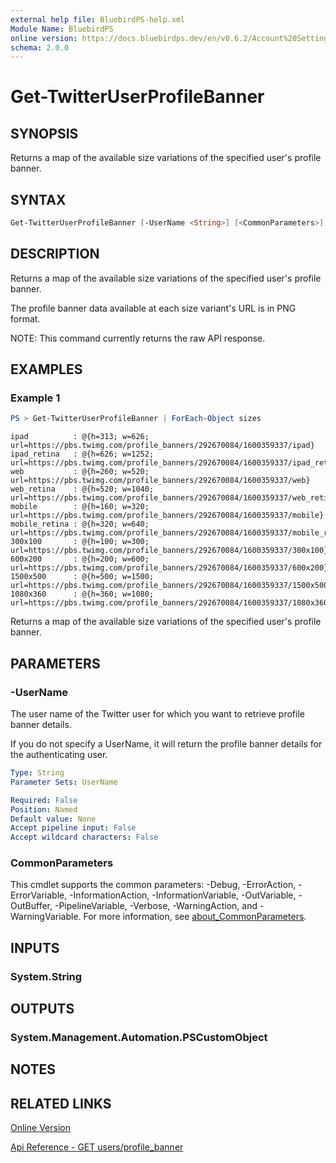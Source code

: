```yaml
---
external help file: BluebirdPS-help.xml
Module Name: BluebirdPS
online version: https://docs.bluebirdps.dev/en/v0.6.2/Account%20Settings%2C%20User%20Profile%2C%20and%20Saved%20Searches/Get-TwitterUserProfileBanner
schema: 2.0.0
---
```


# Get-TwitterUserProfileBanner

## SYNOPSIS

Returns a map of the available size variations of the specified user's profile banner.

## SYNTAX

```powershell
Get-TwitterUserProfileBanner [-UserName <String>] [<CommonParameters>]
```

## DESCRIPTION

Returns a map of the available size variations of the specified user's profile banner.

The profile banner data available at each size variant's URL is in PNG format.

NOTE: This command currently returns the raw API response.

## EXAMPLES

### Example 1

```powershell
PS > Get-TwitterUserProfileBanner | ForEach-Object sizes
```

```text
ipad          : @{h=313; w=626; url=https://pbs.twimg.com/profile_banners/292670084/1600359337/ipad}
ipad_retina   : @{h=626; w=1252; url=https://pbs.twimg.com/profile_banners/292670084/1600359337/ipad_retina}
web           : @{h=260; w=520; url=https://pbs.twimg.com/profile_banners/292670084/1600359337/web}
web_retina    : @{h=520; w=1040; url=https://pbs.twimg.com/profile_banners/292670084/1600359337/web_retina}
mobile        : @{h=160; w=320; url=https://pbs.twimg.com/profile_banners/292670084/1600359337/mobile}
mobile_retina : @{h=320; w=640; url=https://pbs.twimg.com/profile_banners/292670084/1600359337/mobile_retina}
300x100       : @{h=100; w=300; url=https://pbs.twimg.com/profile_banners/292670084/1600359337/300x100}
600x200       : @{h=200; w=600; url=https://pbs.twimg.com/profile_banners/292670084/1600359337/600x200}
1500x500      : @{h=500; w=1500; url=https://pbs.twimg.com/profile_banners/292670084/1600359337/1500x500}
1080x360      : @{h=360; w=1080; url=https://pbs.twimg.com/profile_banners/292670084/1600359337/1080x360}
```

Returns a map of the available size variations of the specified user's profile banner.

## PARAMETERS

### -UserName

The user name of the Twitter user for which you want to retrieve profile banner details.

If you do not specify a UserName, it will return the profile banner details for the authenticating user.

```yaml
Type: String
Parameter Sets: UserName

Required: False
Position: Named
Default value: None
Accept pipeline input: False
Accept wildcard characters: False
```

### CommonParameters

This cmdlet supports the common parameters: -Debug, -ErrorAction, -ErrorVariable, -InformationAction, -InformationVariable, -OutVariable, -OutBuffer, -PipelineVariable, -Verbose, -WarningAction, and -WarningVariable. For more information, see [about_CommonParameters](http://go.microsoft.com/fwlink/?LinkID=113216).

## INPUTS

### System.String

## OUTPUTS

### System.Management.Automation.PSCustomObject

## NOTES

## RELATED LINKS

[Online Version](https://docs.bluebirdps.dev/en/v0.6.2/Account%20Settings%2C%20User%20Profile%2C%20and%20Saved%20Searches/Get-TwitterUserProfileBanner)

[Api Reference - GET users/profile_banner](https://developer.twitter.com/en/docs/twitter-api/v1/accounts-and-users/manage-account-settings/api-reference/get-users-profile_banner)
